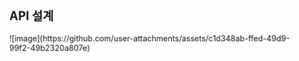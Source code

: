 <h2>API 설계</h2>
![image](https://github.com/user-attachments/assets/c1d348ab-ffed-49d9-99f2-49b2320a807e)
